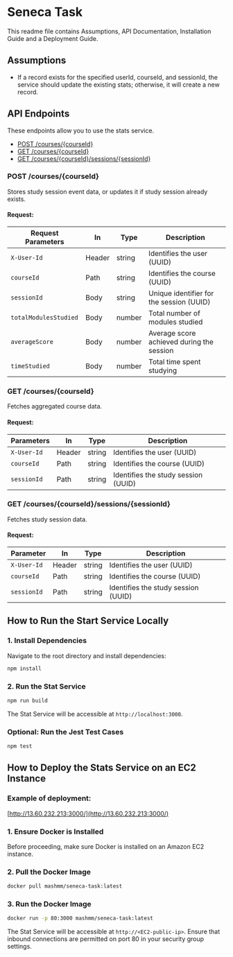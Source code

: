 # Seneca Task
This readme file contains Assumptions, API Documentation, Installation Guide and a Deployment Guide.
## Assumptions
- If a record exists for the specified userId, courseId, and sessionId, the service should update the existing stats; otherwise, it will create a new record.

## API Endpoints
These endpoints allow you to use the stats service.

- [POST /courses/{courseId}](#post-coursescourseid)
- [GET /courses/{courseId}](#get-coursescourseid)
- [GET /courses/{courseId}/sessions/{sessionId}](#get-coursescourseidsessionssessionid)

### POST /courses/{courseId}
Stores study session event data, or updates it if study session already exists.
#### Request:

| Request Parameters     | In     | Type   | Description                                 |
|---------------|--------|--------|---------------------------------------------|
| `X-User-Id`   | Header | string | Identifies the user (UUID)                 |
| `courseId`    | Path   | string | Identifies the course (UUID)               |
| `sessionId`   | Body   | string | Unique identifier for the session (UUID)   |
| `totalModulesStudied`       | Body   | number | Total number of modules studied             |
| `averageScore`              | Body   | number | Average score achieved during the session   |
| `timeStudied`               | Body   | number | Total time spent studying  |


### GET /courses/{courseId}
Fetches aggregated course data.

#### Request:

| Parameters     | In     | Type   | Description                                 |
|---------------|--------|--------|---------------------------------------------|
| `X-User-Id`   | Header | string | Identifies the user (UUID)                 |
| `courseId`    | Path   | string | Identifies the course (UUID)               |
| `sessionId`   | Path   | string | Identifies the study session (UUID)        |


### GET /courses/{courseId}/sessions/{sessionId}
Fetches study session data.
#### Request:

| Parameter     | In     | Type   | Description                                 |
|---------------|--------|--------|---------------------------------------------|
| `X-User-Id`   | Header | string | Identifies the user (UUID)                 |
| `courseId`    | Path   | string | Identifies the course (UUID)               |
| `sessionId`   | Path   | string | Identifies the study session (UUID)        |


## How to Run the Start Service Locally
### 1. Install Dependencies

Navigate to the root directory and install dependencies:

```bash
npm install
```

### 2. Run the Stat Service

```bash
npm run build
```
The Stat Service will be accessible at `http://localhost:3000`.

### Optional: Run the Jest Test Cases

```bash
npm test
```

## How to Deploy the Stats Service on an EC2 Instance

### Example of deployment:
[http://13.60.232.213:3000/](http://13.60.232.213:3000/)

###  1. Ensure Docker is Installed

Before proceeding, make sure Docker is installed on an Amazon EC2 instance. 

### 2. Pull the Docker Image

```bash
docker pull mashmm/seneca-task:latest
```

### 3. Run the Docker Image

```bash
docker run -p 80:3000 mashmm/seneca-task:latest
```
The Stat Service will be accessible at `http://<EC2-public-ip>`. Ensure that inbound connections are permitted on port 80 in your security group settings.
